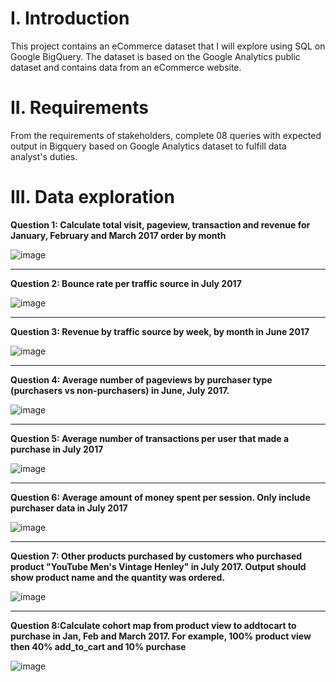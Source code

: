 # I. Introduction
This project contains an eCommerce dataset that I will explore using SQL on Google BigQuery. The dataset is based on the Google Analytics public dataset and contains data from an eCommerce website.
# II. Requirements
From the requirements of stakeholders, complete 08 queries with expected output in Bigquery based on Google Analytics dataset to fulfill data analyst's duties.
# III. Data exploration
**Question 1: Calculate total visit, pageview, transaction and revenue for January, February and March 2017 order by month**

![image](https://github.com/user-attachments/assets/157be92b-c241-473f-8b9d-bc60f71d149a)

---
**Question 2: Bounce rate per traffic source in July 2017**

![image](https://github.com/user-attachments/assets/5506b91b-6d7c-450b-b316-20467d4817e9)

---
**Question 3: Revenue by traffic source by week, by month in June 2017**

![image](https://github.com/user-attachments/assets/4d6b867b-7af3-4ede-baef-101d7eaaa9e2)

---
**Question 4: Average number of pageviews by purchaser type (purchasers vs non-purchasers) in June, July 2017.**

![image](https://github.com/user-attachments/assets/122f5730-6c03-4b3f-8c11-ad21e9aa090c)

---

**Question 5: Average number of transactions per user that made a purchase in July 2017**

![image](https://github.com/user-attachments/assets/bca37cca-0d63-473c-80c4-34871f9aac3f)

---

**Question 6: Average amount of money spent per session. Only include purchaser data in July 2017**

![image](https://github.com/user-attachments/assets/12889443-3869-491a-8084-f207054ed1d0)

---
**Question 7: Other products purchased by customers who purchased product "YouTube Men's Vintage Henley" in July 2017. Output should show product name and the quantity was ordered.**

![image](https://github.com/user-attachments/assets/453973ca-b70f-4a6e-944d-8ea3c02dde84)

---
**Question 8:Calculate cohort map from product view to addtocart to purchase in Jan, Feb and March 2017. For example, 100% product view then 40% add_to_cart and 10% purchase**

![image](https://github.com/user-attachments/assets/893912f4-7ef8-4410-ad1f-617b75d88313)









